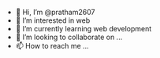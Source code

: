- 👋 Hi, I’m @pratham2607
- 👀 I’m interested in web 
- 🌱 I’m currently learning web development
- 💞️ I’m looking to collaborate on ...
- 📫 How to reach me ...

<!---
pratham2607/pratham2607 is a ✨ special ✨ repository because its `README.md` (this file) appears on your GitHub profile.
You can click the Preview link to take a look at your changes.
--->
